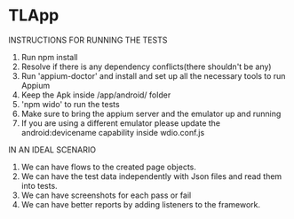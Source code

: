 # TLApp

INSTRUCTIONS FOR RUNNING THE TESTS
1. Run npm install
2. Resolve if there is any dependency conflicts(there shouldn't be any)
3. Run 'appium-doctor' and install and set up all the necessary tools to run Appium
4. Keep the Apk inside /app/android/ folder
5. 'npm wido' to run the tests
6. Make sure to bring the appium server and the emulator up and running
7. If you are using a different emulator please update the android:devicename capability inside wdio.conf.js



 IN AN IDEAL SCENARIO
1. We can have flows to the created page objects.
2. We can have the test data independently with Json files and read them into tests.
3. We can have screenshots for each pass or fail
4. We can have better reports by adding listeners to the framework.
